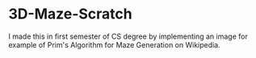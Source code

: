 # 3D-Maze-Scratch
I made this in first semester of CS degree by implementing an image for example of Prim's Algorithm for Maze Generation on Wikipedia.
